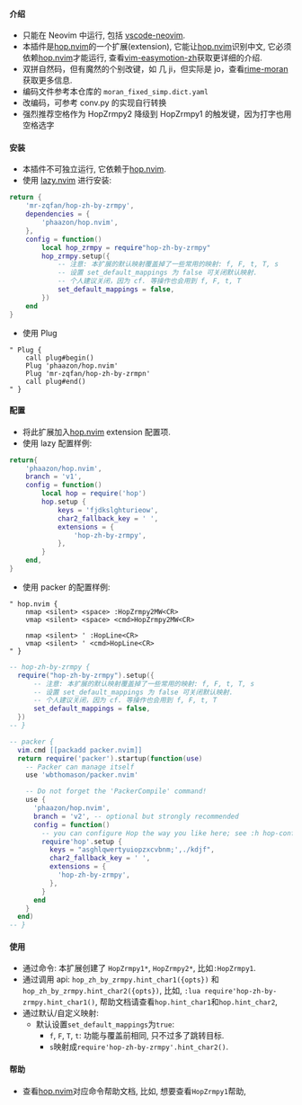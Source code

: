 #### 介绍
- 只能在 Neovim 中运行, 包括 [vscode-neovim](https://github.com/vscode-neovim/vscode-neovim).
- 本插件是[hop.nvim](https://github.com/phaazon/hop.nvim)的一个扩展(extension), 它能让[hop.nvim](https://github.com/phaazon/hop.nvim)识别中文, 它必须依赖[hop.nvim](https://github.com/phaazon/hop.nvim)才能运行, 查看[vim-easymotion-zh](https://github.com/zzhirong/vim-easymotion-zh)获取更详细的介绍.
- 双拼自然码，但有魔然的个别改键，如 几 ji，但实际是 jo，查看[rime-moran](https://github.com/rimeinn/rime-moran)获取更多信息.
- 编码文件参考本仓库的 `moran_fixed_simp.dict.yaml`
- 改编码，可参考 conv.py 的实现自行转换
- 强烈推荐空格作为 HopZrmpy2 降级到 HopZrmpy1 的触发键，因为打字也用空格选字

#### 安装
- 本插件不可独立运行, 它依赖于[hop.nvim](https://github.com/phaazon/hop.nvim).
- 使用 [lazy.nvim](https://github.com/folke/lazy.nvim) 进行安装:
```lua
return {
    'mr-zqfan/hop-zh-by-zrmpy',
    dependencies = {
        'phaazon/hop.nvim',
    },
    config = function()
        local hop_zrmpy = require"hop-zh-by-zrmpy"
        hop_zrmpy.setup({
            -- 注意: 本扩展的默认映射覆盖掉了一些常用的映射: f, F, t, T, s
            -- 设置 set_default_mappings 为 false 可关闭默认映射.
            -- 个人建议关闭，因为 cf. 等操作也会用到 f, F, t, T
            set_default_mappings = false,
        })
    end
}
```

- 使用 Plug
```vim
" Plug {
    call plug#begin()
    Plug 'phaazon/hop.nvim'
    Plug 'mr-zqfan/hop-zh-by-zrmpn'
    call plug#end()
" }
```

#### 配置
- 将此扩展加入[hop.nvim](https://github.com/phaazon/hop.nvim) extension 配置项.
- 使用 lazy 配置样例:
```lua
return{
    'phaazon/hop.nvim',
    branch = 'v1',
    config = function()
        local hop = require('hop')
        hop.setup {
            keys = 'fjdkslghturieow',
            char2_fallback_key = ' ',
            extensions = {
                'hop-zh-by-zrmpy',
            },
        }
    end,
}
```

- 使用 packer 的配置样例:
```vim
" hop.nvim {
    nmap <silent> <space> :HopZrmpy2MW<CR>
    vmap <silent> <space> <cmd>HopZrmpy2MW<CR>

    nmap <silent> ' :HopLine<CR>
    vmap <silent> ' <cmd>HopLine<CR>
" }
```
```lua
-- hop-zh-by-zrmpy {
  require("hop-zh-by-zrmpy").setup({
      -- 注意: 本扩展的默认映射覆盖掉了一些常用的映射: f, F, t, T, s
      -- 设置 set_default_mappings 为 false 可关闭默认映射.
      -- 个人建议关闭，因为 cf. 等操作也会用到 f, F, t, T
      set_default_mappings = false,
  })
-- }

-- packer {
  vim.cmd [[packadd packer.nvim]]
  return require('packer').startup(function(use)
    -- Packer can manage itself
    use 'wbthomason/packer.nvim'

    -- Do not forget the 'PackerCompile' command!
    use {
      'phaazon/hop.nvim',
      branch = 'v2', -- optional but strongly recommended
      config = function()
        -- you can configure Hop the way you like here; see :h hop-config
        require'hop'.setup {
          keys = "asghlqwertyuiopzxcvbnm;',./kdjf",
          char2_fallback_key = ' ',
          extensions = {
            'hop-zh-by-zrmpy',
          },
        }
      end
    }
  end)
-- }
```

#### 使用
- 通过命令: 本扩展创建了 `HopZrmpy1*`, `HopZrmpy2*`, 比如`:HopZrmpy1`.
- 通过调用 api: `hop_zh_by_zrmpy.hint_char1({opts})` 和 `hop_zh_by_zrmpy.hint_char2({opts})`, 比如, `:lua require'hop-zh-by-zrmpy.hint_char1()`, 帮助文档请查看`hop.hint_char1`和`hop.hint_char2`, 
- 通过默认/自定义映射:
    - 默认设置`set_default_mappings`为`true`:
        - `f`, `F`, `T`, `t`: 功能与覆盖前相同, 只不过多了跳转目标.
        - `s`映射成`require'hop-zh-by-zrmpy'.hint_char2()`.

#### 帮助
- 查看[hop.nvim](https://github.com/phaazon/hop.nvim)对应命令帮助文档, 比如, 想要查看`HopZrmpy1`帮助, 
